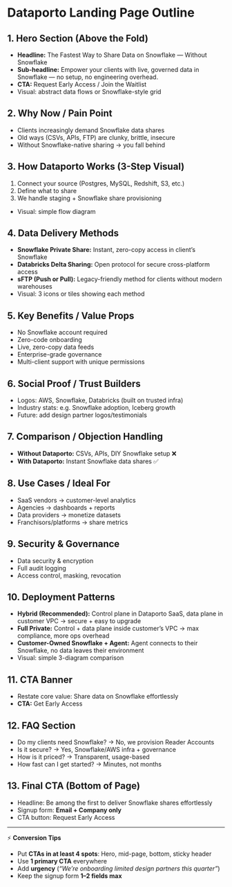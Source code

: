 # Dataporto Landing Page Outline

## 1. Hero Section (Above the Fold)

- **Headline:** The Fastest Way to Share Data on Snowflake — Without Snowflake
- **Sub-headline:** Empower your clients with live, governed data in Snowflake — no setup, no engineering overhead.
- **CTA:** Request Early Access / Join the Waitlist
- Visual: abstract data flows or Snowflake-style grid

## 2. Why Now / Pain Point

- Clients increasingly demand Snowflake data shares
- Old ways (CSVs, APIs, FTP) are clunky, brittle, insecure
- Without Snowflake-native sharing → you fall behind

## 3. How Dataporto Works (3-Step Visual)

1. Connect your source (Postgres, MySQL, Redshift, S3, etc.)
2. Define what to share
3. We handle staging + Snowflake share provisioning

- Visual: simple flow diagram

## 4. Data Delivery Methods

- **Snowflake Private Share:** Instant, zero-copy access in client’s Snowflake
- **Databricks Delta Sharing:** Open protocol for secure cross-platform access
- **sFTP (Push or Pull):** Legacy-friendly method for clients without modern warehouses
- Visual: 3 icons or tiles showing each method

## 5. Key Benefits / Value Props

- No Snowflake account required
- Zero-code onboarding
- Live, zero-copy data feeds
- Enterprise-grade governance
- Multi-client support with unique permissions

## 6. Social Proof / Trust Builders

- Logos: AWS, Snowflake, Databricks (built on trusted infra)
- Industry stats: e.g. Snowflake adoption, Iceberg growth
- Future: add design partner logos/testimonials

## 7. Comparison / Objection Handling

- **Without Dataporto:** CSVs, APIs, DIY Snowflake setup ❌
- **With Dataporto:** Instant Snowflake data shares ✅

## 8. Use Cases / Ideal For

- SaaS vendors → customer-level analytics
- Agencies → dashboards + reports
- Data providers → monetize datasets
- Franchisors/platforms → share metrics

## 9. Security & Governance

- Data security & encryption
- Full audit logging
- Access control, masking, revocation

## 10. Deployment Patterns

- **Hybrid (Recommended):** Control plane in Dataporto SaaS, data plane in customer VPC → secure + easy to upgrade
- **Full Private:** Control + data plane inside customer’s VPC → max compliance, more ops overhead
- **Customer-Owned Snowflake + Agent:** Agent connects to their Snowflake, no data leaves their environment
- Visual: simple 3-diagram comparison

## 11. CTA Banner

- Restate core value: Share data on Snowflake effortlessly
- **CTA:** Get Early Access

## 12. FAQ Section

- Do my clients need Snowflake? → No, we provision Reader Accounts
- Is it secure? → Yes, Snowflake/AWS infra + governance
- How is it priced? → Transparent, usage-based
- How fast can I get started? → Minutes, not months

## 13. Final CTA (Bottom of Page)

- Headline: Be among the first to deliver Snowflake shares effortlessly
- Signup form: **Email + Company only**
- CTA button: Request Early Access

---

⚡️ **Conversion Tips**

- Put **CTAs in at least 4 spots**: Hero, mid-page, bottom, sticky header
- Use **1 primary CTA** everywhere
- Add **urgency** (_“We’re onboarding limited design partners this quarter”_)
- Keep the signup form **1–2 fields max**
